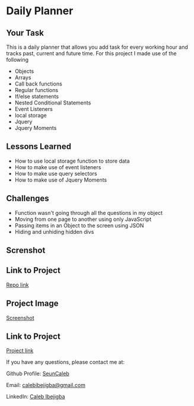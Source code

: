 # Daily Planner

## Your Task

This is a daily planner that allows you add task for every working hour and tracks past, current and future time. For this project I made use of the following 

* Objects
* Arrays
* Call back functions
* Regular functions
* If/else statements
* Nested Conditional Statements
* Event Listeners
* local storage 
* Jquery
* Jquery Moments


## Lessons Learned 

* How to use local storage function to store data
* How to make use of event listeners
* How to make use query selectors
* How to make use of Jquery Moments

## Challenges 
 * Function wasn't going through all the questions in my object
 * Moving from one page to another using only JavaScript 
 * Passing items in an Object to the screen using JSON
 * Hiding and unhiding hidden divs
 
## Screnshot 

## Link to Project
[ Repo link ](https://github.com/seuncaleb/Codequiz) 

## Project Image
[Screenshot](./images/127.0.0.1_5500_index.html_%20(1).png)

## Link to Project
[ Project link ](https://seuncaleb.github.io/Codequiz/) 

 

If you have any questions, please contact me at: 
 
  Github Profile: [ SeunCaleb ]( https://github.com/seuncaleb )  

  Email:  calebibejigba@gmail.com

  LinkedIn: [ Caleb Ibejigba ]( https://www.linkedin.com/in/calebibejigba)




